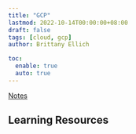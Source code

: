 ```yaml
---
title: "GCP"
lastmod: 2022-10-14T00:00:00+08:00
draft: false
tags: [cloud, gcp]
author: Brittany Ellich

toc:
  enable: true
  auto: true
---
```


[Notes](../../notes)

## Learning Resources
